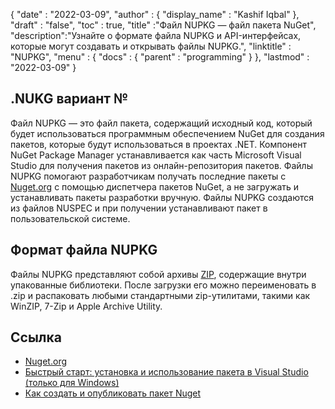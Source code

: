 {
  "date" : "2022-03-09",
  "author" : {
    "display_name" : "Kashif Iqbal"
},
  "draft" : "false",
  "toc" : true,
  "title" :"Файл NUPKG — файл пакета NuGet",
  "description":"Узнайте о формате файла NUPKG и API-интерфейсах, которые могут создавать и открывать файлы NUPKG.",
  "linktitle" : "NUPKG",
  "menu" : {
    "docs" : {
      "parent" : "programming"
}
},
  "lastmod" : "2022-03-09"
}

## .NUKG вариант №

Файл NUPKG — это файл пакета, содержащий исходный код, который будет использоваться программным обеспечением NuGet для создания пакетов, которые будут использоваться в проектах .NET. Компонент NuGet Package Manager устанавливается как часть Microsoft Visual Studio для получения пакетов из онлайн-репозитория пакетов. Файлы NUPKG помогают разработчикам получать последние пакеты с [Nuget.org](https://nuget.org) с помощью диспетчера пакетов NuGet, а не загружать и устанавливать пакеты разработки вручную. Файлы NUPKG создаются из файлов NUSPEC и при получении устанавливают пакет в пользовательской системе.

## Формат файла NUPKG

Файлы NUPKG представляют собой архивы [ZIP](/ru/compression/zip/), содержащие внутри упакованные библиотеки. После загрузки его можно переименовать в .zip и распаковать любыми стандартными zip-утилитами, такими как WinZIP, 7-Zip и Apple Archive Utility.

## Ссылка

* [Nuget.org](https://nuget.org)
* [Быстрый старт: установка и использование пакета в Visual Studio (только для Windows)](https://learn.microsoft.com/en-us/nuget/quickstart/install-and-use-a-package-in-visual-studio)
* [Как создать и опубликовать пакет Nuget](https://learn.microsoft.com/en-us/nuget/quickstart/create-and-publish-a-package-using-visual-studio?tabs=netcore-cli)
